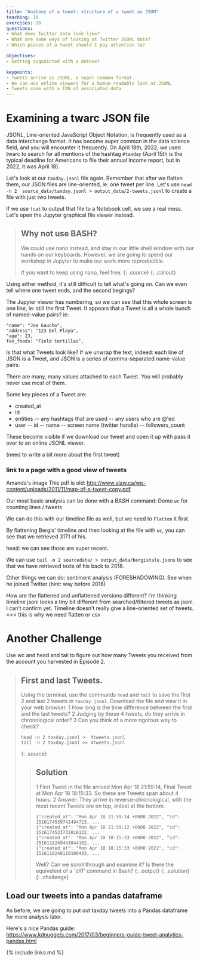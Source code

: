 ```yaml
---
title: "Anatomy of a tweet: structure of a tweet as JSON"
teaching: 10
exercises: 10
questions:
- What does Twitter data look like?
- What are some ways of looking at Twitter JSONL data?
- Which pieces of a tweet should I pay attention to?

objectives:
- Getting acquainted with a dataset

keypoints:
- Tweets arrive as JSONL, a super common format.
- We can use online viewers for a human-readable look at JSONL
- Tweets come with a TON of associated data
---
```


# Examining a twarc JSON file

JSONL, Line-oriented JavaScript Object Notation, is frequently used as a 
data interchange format. It has become super common in the data science 
field, and you will encounter it frequently. On April 18th, 2022, we 
used twarc to search for all mentions of the hashtag `#taxday` (April 15th is
the typical deadline for Americans to file their annual income report,
but in 2022, it was April 18).

Let's look at our `taxday.jsonl` file again. Remember that after we
flatten them, our JSON 
files are line-oriented, ie: one tweet per line. Let's use `head -n 2 
source_data/taxday.jsonl > output_data/2-tweets.jsonl` to create a file 
with just two tweets.

If we use `!cat` to output that file to a Notebook cell, we see a real 
mess. Let's open the Jupyter graphical file viewer instead.

> ## Why not use BASH?
>
> We could use nano instead, and stay in our little shell window 
> with our hands on our keyboards.  However, we are going to spend
> our workshop in Jupyter to make our work more reproducible.
> 
> If you want to keep using nano, feel free.
> {: .source}
{: .callout}

Using either method, it's still difficult to tell what's going on. Can 
we even tell where one tweet ends, and the second begings?

The Jupyter viewer has numbering, so we can see that this whole screen 
is one line, ie: still the first Tweet. It appears that a Tweet is all a 
whole bunch of named-value pairs? ie:

~~~
"name": "Joe Gaucho",
"address": "123 Del Playa",
"age": 23,
fav_foods: "Field tortillas",
~~~

Is that what Tweets look like? If we unwrap the text, indeed: each line of JSON is a Tweet,
and JSON is a series of comma-separated name-value pairs. 

There are many, many values attached to each Tweet. You will probably never use
most of them. 

Some key pieces of a Tweet are:
- created_at
- id
- entities
  -- any hashtags that are used
  -- any users who are @'ed
- user
  -- id
  -- name
  -- screen name (twitter handle)
  -- followers_count
  
These become visible if we download our tweet and open it up with pass it over to an
online JSONL viewer. 

(need to write a bit more about the first tweet)

### link to a page with a good view of tweets
Amanda's image
This pdf is old: http://www.slaw.ca/wp-content/uploads/2011/11/map-of-a-tweet-copy.pdf

Our most basic analysis can be done with a BASH command:
Demo `wc` for counting lines / tweets 



We can do this with our timeline file as well, but we need to `Flatten` it first.

By flattening Bergis' timeline and then looking at the file with `wc`, you can see
that we retrieved 3171 of his. 

head: we can see those are super recent.

We can use `tail -n 2 sourcedata/ > output_data/bergistale.jsons` to see that
we have retrieved texts of his back to 2018.

Other things we can do: sentiment analysis (FORESHADOWING). See when he joined 
Twitter (hint: way before 2018)


How are the flattened and unflattened versions different?
I’m thinking timeline jsonl looks a tiny bit different from searched/filtered tweets as jsonl.
I can’t confirm yet.
Timeline doesn’t really give a line-oriented set of tweets. <<< this is why we need flatten or csv

# Another Challenge
Use wc and head and tail to figure out how many Tweets you received from the account you 
harvested in Episode 2.


> ## First and last Tweets.
>
> Using the terminal, use the commands `head` and `tail` to 
> save the first 2 and last 2 tweets in `taxday.jsonl`.
> Download the file and view it in your web browser. 
> 1 How long is the time difference between the first and the last tweets?
> 2 Judging by these 4 tweets, do they arrive in chronological order?
> 3 Can you think of a more rigorous way to check?
>
> ~~~
> head -n 2 taxday.jsonl >  4tweets.jsonl
> tail -n 2 taxday.jsonl >> 4tweets.jsonl
> ~~~
> {: .source}
>
> > ## Solution
> >
> > 1 First Tweet in the file arrived Mon Apr 18 21:59:14, Final Tweet at Mon Apr 18 18:15:33. So these 
> > are Tweets span about 4 hours.
> > 2 Answer: They arrive in reverse-chronological, with the most recent Tweets are on top, oldest at the bottom.
> > ~~~
> > {"created_at": "Mon Apr 18 21:59:14 +0000 2022", "id": 1516174539742494723, ...
> > {"created_at": "Mon Apr 18 21:59:12 +0000 2022", "id": 1516174533732016132, ...
> > {"created_at": "Mon Apr 18 18:15:33 +0000 2022", "id": 1516118249443844102, ...
> > {"created_at": "Mon Apr 18 18:15:33 +0000 2022", "id": 1516118248110100483, ...
> > ~~~
> > Well?
> > Can we scroll through and examine it?
> > Is there the equivelent of a 'diff' command in Bash?
> > {: .output}
> {: .solution}
{: .challenge}

## Load our tweets into a pandas dataframe
As before, we are going to put out taxday tweets into a Pandas
dataframe for more analysis later. 

Here's a nice Pandas guide:
https://www.kdnuggets.com/2017/03/beginners-guide-tweet-analytics-pandas.html



{% include links.md %}
